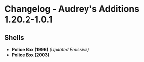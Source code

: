 # Changelog - Audrey's Additions 1.20.2-1.0.1

## Shells
- **Police Box (1996)**
  *(Updated Emissive)*
- **Police Box (2003)**

